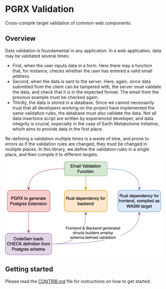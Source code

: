 # PGRX Validation

Cross-compile target validation of common web components.

## Overview

Data validation is foundamental in any application. In a web application, data may be validated several times:

* First, when the user inputs data in a form. Here there may a function that, for instance, checks whether the user has entered a valid email address.
* Second, when the data is sent to the server. Here, again, since data submitted from the client can be tampered with, the server must validate the data, and check that it is in the expected format. The email from the previous example must be checked again.
* Thirdly, the data is stored in a database. Since we cannot necessarily trust that all developers working on the project have implemented the same validation rules, the database must also validate the data. Not all data insertions script are written by experienced developer, and data integrity is crucial, expecially in the case of Earth Metabolome Initiative, which aims to provide data in the first place.

Re-defining a validation multiple times is a waste of time, and prone to errors as if the validation rules are changed, they must be changed in multiple places. In this library, we define the validation rules in a single place, and then compile it to different targets.

![mechanism](./mechanism.png)

## Getting started

Please read the [CONTRIB.md](CONTRIB.md) file for instructions on how to get started.
